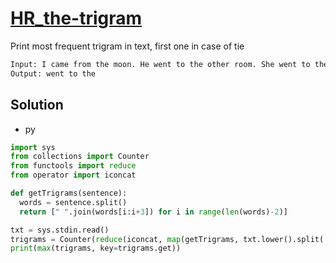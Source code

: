 # [HR_the-trigram](https://www.hackerrank.com/challenges/the-trigram)

Print most frequent trigram in text, first one in case of tie


```txt
Input: I came from the moon. He went to the other room. She went to the drawing room.
Output: went to the
```

## Solution

* py

```py
import sys
from collections import Counter
from functools import reduce
from operator import iconcat

def getTrigrams(sentence):
  words = sentence.split()
  return [" ".join(words[i:i+3]) for i in range(len(words)-2)]

txt = sys.stdin.read()
trigrams = Counter(reduce(iconcat, map(getTrigrams, txt.lower().split('.')), []))
print(max(trigrams, key=trigrams.get))
```
